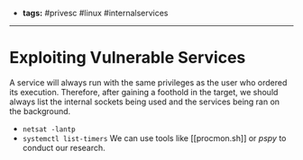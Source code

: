 - **tags:** #privesc #linux #internalservices
- ----------
# Exploiting Vulnerable Services
A service will always run with the same privileges as the user who ordered its execution. Therefore, after gaining a foothold in the target, we should always list the internal sockets being used and the services being ran on the background.
- `netsat -lantp`
- `systemctl list-timers`
We can use tools like [[procmon.sh]] or *pspy* to conduct our research.
